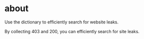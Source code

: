 # about
Use the dictionary to efficiently search for website leaks.

By collecting 403 and 200, you can efficiently search for site leaks.
